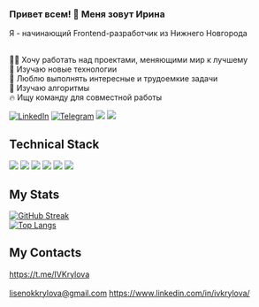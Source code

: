 ### Привет всем! 👋 Меня зовут Ирина
Я - начинающий Frontend-разработчик из Нижнего Новгорода <br />
<br />

👩‍💻 Хочу работать над проектами, меняющими мир к лучшему <br />
🎯 Изучаю новые технологии <br />
💪 Люблю выполнять интересные и трудоемкие задачи <br />
📝 Изучаю алгоритмы <br />
🔥 Ищу команду для совместной работы <br />

[![LinkedIn](https://img.shields.io/badge/LinkedIn-0077B5?style=for-the-badge&logo=linkedin&logoColor=white)](https://www.linkedin.com/in/ivkrylova) 
[![Telegram](https://img.shields.io/badge/-Telegram-blue?style=for-the-badge&logo=telegram)](https://t.me/IVKrylova)
![](https://komarev.com/ghpvc/?username=IVKrylova&color=orange&style=for-the-badge) 
![](https://www.codewars.com/users/lis_krylova/badges/micro)
<br />

## Technical Stack
![](https://img.shields.io/badge/HTML5-E34F26?style=for-the-badge&logo=html5&logoColor=white) 
![](https://img.shields.io/badge/CSS3-1572B6?style=for-the-badge&logo=css3&logoColor=white) 
![](https://img.shields.io/badge/JavaScript-323330?style=for-the-badge&logo=javascript&logoColor=F7DF1E) 
![](https://img.shields.io/badge/React-20232A?style=for-the-badge&logo=react&logoColor=61DAFB) 
![](https://img.shields.io/badge/Express.js-000000?style=for-the-badge&logo=express&logoColor=white) 
![](https://img.shields.io/badge/MongoDB-4EA94B?style=for-the-badge&logo=mongodb&logoColor=white)

## My Stats
[![GitHub Streak](https://github-readme-streak-stats.herokuapp.com/?user=IVKrylova&theme=default)](https://git.io/streak-stats)<br />
[![Top Langs](https://github-readme-stats.vercel.app/api/top-langs/?username=IVKrylova&layout=compact&theme=vision-friendly-default)](https://github.com/anuraghazra/github-readme-stats)

## My Contacts
https://t.me/IVKrylova <br />   
lisenokkrylova@gmail.com
https://www.linkedin.com/in/ivkrylova/
